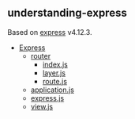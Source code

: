 understanding-express
---------

Based on [express](https://github.com/strongloop/express) v4.12.3.

- [Express](express/)
	- [router](express/router/)
		- [index.js](express/router/index.md)
		- [layer.js](express/router/layer.md)
		- [route.js](express/router/route.md)
    - [application.js](express/application.md)
    - [express.js](express/express.md)
    - [view.js](express/view.md)
